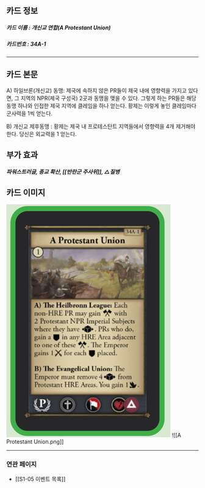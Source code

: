 ## 카드 정보
##### 카드 이름 : 개신교 연합(A Protestant Union)
##### 카드번호  : 34A-1
---
## 카드 본문

A) 하일브론(개신교) 동맹: 제국에 속하지 않은 PR들이 제국 내에 영향력을 가지고 있다면, 그 지역의 NPR(제국 구성국) 2곳과 동맹을 맺을 수 있다. 그렇게 하는 PR들은 해당 동맹 하나와 인접한 제국 지역에 클레임을 하나 얻는다. 황제는 이렇게 놓인 클레임마다 군사력을 1씩 얻는다.

B) 개신교 제후동맹 : 황제는 제국 내 프로테스탄트 지역들에서 영향력을 4개 제거해야 한다. 당신은 외교력을 1 얻는다.

## 부가 효과
##### 파워스트러글, 종교 확산, [[반란군 주사위]], △질병

## 카드 이미지
<img src="\Assets\A Protestant Union.png"/>
![[A Protestant Union.png]]

--- 
### 연관 페이지
- [[S1-05 이벤트 목록]]
